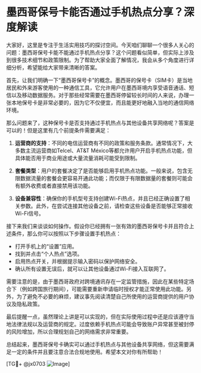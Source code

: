 # 墨西哥保号卡能否通过手机热点分享？深度解读

大家好，这里是专注于生活实用技巧的探讨空间。今天咱们聊聊一个很多人关心的问题：墨西哥保号卡能不能通过手机热点分享？这个问题看似简单，但实际上涉及到很多技术细节和政策限制。为了帮助大家全面了解情况，我会从多个角度进行详细分析，希望能给大家带来清晰的答案。

首先，让我们明确一下“墨西哥保号卡”的概念。墨西哥的保号卡（SIM卡）是当地居民和外来游客使用的一种通信工具，它允许用户在墨西哥境内享受语音通话、短信以及移动数据服务。对于那些经常需要在墨西哥停留较长时间的人来说，办理一张本地保号卡是非常必要的，因为它不仅便宜，而且能更好地融入当地的通信网络环境。

那么问题来了，这种保号卡是否支持通过手机热点与其他设备共享网络呢？答案是可以的！但是这里有几个前提条件需要满足：

1. **运营商的支持**：不同的电信运营商有不同的政策和服务条款。通常情况下，大多数主流运营商如Telcel、AT&T México等都允许用户开启手机热点功能，但具体能否用于商业用途或大量流量消耗可能受到限制。
   
2. **套餐类型**：用户的套餐决定了是否能够启用手机热点功能。一般来说，包含无限数据流量的套餐会更容易开通此功能；而仅限于有限数据量的套餐则可能会有额外收费或者直接禁用该功能。

3. **设备兼容性**：确保你的手机型号支持创建Wi-Fi热点，并且已经正确设置了相关参数。此外，在尝试连接其他设备之前，请检查这些设备是否能够正常接收Wi-Fi信号。

接下来我们来谈谈如何操作。假设你已经拥有一张有效的墨西哥保号卡并且符合上述条件，那么你可以按照以下步骤设置手机热点：

- 打开手机上的“设置”应用。
- 找到并点击“个人热点”选项。
- 启用热点开关，并根据提示输入密码以保护网络安全。
- 确认所有设置无误后，就可以让其他设备通过Wi-Fi接入互联网了。

需要注意的是，由于墨西哥政府对跨境通讯存在一定监管措施，因此在某些特定场合下（例如跨国旅行期间），可能需要重新申请临时授权才能正常使用此功能。另外，为了避免不必要的麻烦，建议事先阅读清楚自己所使用的运营商提供的用户协议及隐私政策。

最后提醒一点，虽然理论上讲是可以实现的，但在实际使用过程中还是应该遵守当地法律法规以及运营商的规定。过度依赖手机热点可能会导致账户异常甚至被封停的风险增加，所以合理规划自己的网络需求非常重要。

总结起来，墨西哥保号卡确实可以通过手机热点与其他设备共享网络，但这需要满足一定的条件并且要注意合法合规地使用。希望本文对你有所帮助！

[TG💪+ @jx0703 ![Image](https://github.com/user-attachments/assets/dbca1d08-cadb-493c-b0ec-ad6f7a83f270)]